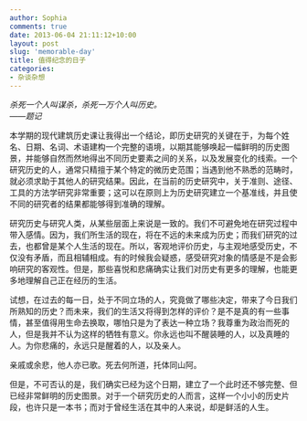 ```yaml
---
author: Sophia
comments: true
date: 2013-06-04 21:11:12+10:00
layout: post
slug: 'memorable-day'
title: 值得纪念的日子
categories:
- 杂谈杂想
---
```


*杀死一个人叫谋杀，杀死一万个人叫历史。  
——题记*

本学期的现代建筑历史课让我得出一个结论，即历史研究的关键在于，为每个姓名、日期、名词、术语建构一个完整的语境，以期其能够唤起一幅鲜明的历史图景，并能够自然而然地得出不同历史要素之间的关系，以及发展变化的线索。一个研究历史的人，通常只精擅于某个特定的微历史范围；当遇到他不熟悉的范畴时，就必须求助于其他人的研究结果。因此，在当前的历史研究中，关于准则、途径、工具的方法学研究非常重要；这可以在原则上为历史研究建立一个基准线，并且使不同的研究者的结果都能够得到准确的理解。

研究历史与研究人类，从某些层面上来说是一致的。我们不可避免地在研究过程中带入感情。因为，我们所生活的现在，将在不远的未来成为历史；而我们研究的过去，也都曾是某个人生活的现在。所以，客观地评价历史，与主观地感受历史，不仅没有矛盾，而且相辅相成。有的时候我会疑惑，感受研究对象的情感是不是会影响研究的客观性。但是，那些喜悦和悲痛确实让我们对历史有更多的理解，也能更多地理解自己正在经历的生活。

试想，在过去的每一日，处于不同立场的人，究竟做了哪些决定，带来了今日我们所熟知的历史？而未来，我们的生活又将得到怎样的评价？是不是真的有一些事情，甚至值得用生命去换取，哪怕只是为了表达一种立场？我尊重为政治而死的人，但是我并不认为这样的牺牲有意义。你永远也叫不醒装睡的人，以及真睡的人。为你悲痛的，永远只是醒着的人，以及亲人。

亲戚或余悲，他人亦已歌。死去何所道，托体同山阿。

但是，不可否认的是，我们确实已经为这个日期，建立了一个此时还不够完整、但已经非常鲜明的历史图景。对于一个研究历史的人而言，这样一个小小的历史片段，也许只是一本书；而对于曾经生活在其中的人来说，却是鲜活的人生。